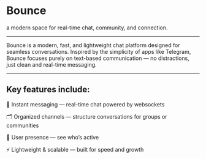# Bounce

a modern space for real-time chat, community, and connection.

<hr>

Bounce is a modern, fast, and lightweight chat platform designed for seamless conversations. Inspired by the simplicity of apps like Telegram, Bounce focuses purely on text-based communication — no distractions, just clean and real-time messaging.

<hr>

## Key features include:

💬 Instant messaging — real-time chat powered by websockets

🗂 Organized channels — structure conversations for groups or communities

👤 User presence — see who’s active

⚡ Lightweight & scalable — built for speed and growth

<!-- not receicing direct message immediately (socket) -->
<!-- fix auto scrolling to the bottom when opening a new chat, also make chat appear on the bottom -->
<!-- you are probably sending multiple requests to get attachments, i moved it to watch(room id) and now i dont need to do this manually -->

<!-- create pinned messages panel (button in message context) (OPTIONAL) -->
<!-- redis (online status) -->
<!-- tests -->
<!-- optimization -->
<!-- deploy (Render or something like this) -->

<!-- tag test -->
